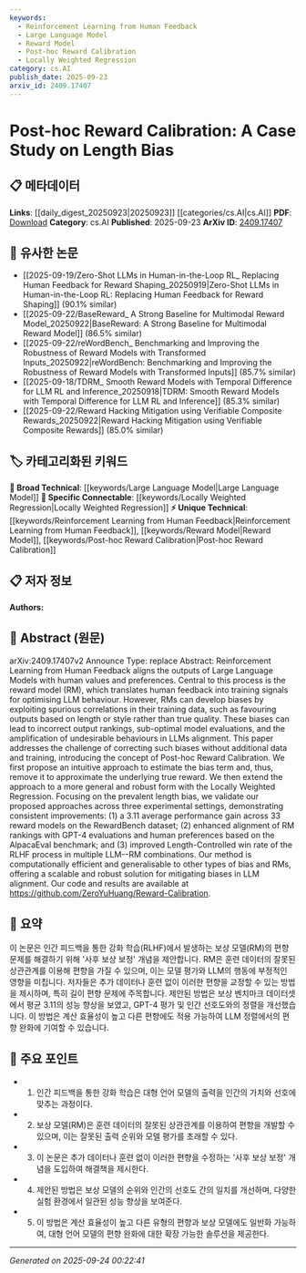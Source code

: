 ```yaml
---
keywords:
  - Reinforcement Learning from Human Feedback
  - Large Language Model
  - Reward Model
  - Post-hoc Reward Calibration
  - Locally Weighted Regression
category: cs.AI
publish_date: 2025-09-23
arxiv_id: 2409.17407
---
```


<!-- KEYWORD_LINKING_METADATA:
{
  "processed_timestamp": "2025-09-24T00:22:41.010101",
  "vocabulary_version": "1.0",
  "selected_keywords": [
    "Reinforcement Learning from Human Feedback",
    "Large Language Model",
    "Reward Model",
    "Post-hoc Reward Calibration",
    "Locally Weighted Regression"
  ],
  "rejected_keywords": [],
  "similarity_scores": {
    "Reinforcement Learning from Human Feedback": 0.78,
    "Large Language Model": 0.85,
    "Reward Model": 0.77,
    "Post-hoc Reward Calibration": 0.82,
    "Locally Weighted Regression": 0.79
  },
  "extraction_method": "AI_prompt_based",
  "budget_applied": true,
  "candidates_json": {
    "candidates": [
      {
        "surface": "Reinforcement Learning from Human Feedback",
        "canonical": "Reinforcement Learning from Human Feedback",
        "aliases": [
          "RLHF"
        ],
        "category": "unique_technical",
        "rationale": "This concept is central to the paper's focus on aligning LLMs with human values, offering a unique perspective on bias correction.",
        "novelty_score": 0.75,
        "connectivity_score": 0.65,
        "specificity_score": 0.85,
        "link_intent_score": 0.78
      },
      {
        "surface": "Large Language Models",
        "canonical": "Large Language Model",
        "aliases": [
          "LLM",
          "LLMs"
        ],
        "category": "broad_technical",
        "rationale": "LLMs are fundamental to the paper's discussion on bias and reward calibration, providing a broad technical context.",
        "novelty_score": 0.4,
        "connectivity_score": 0.9,
        "specificity_score": 0.6,
        "link_intent_score": 0.85
      },
      {
        "surface": "Reward Model",
        "canonical": "Reward Model",
        "aliases": [
          "RM"
        ],
        "category": "unique_technical",
        "rationale": "The reward model is a key component in translating human feedback, crucial for understanding the paper's methodology.",
        "novelty_score": 0.65,
        "connectivity_score": 0.7,
        "specificity_score": 0.8,
        "link_intent_score": 0.77
      },
      {
        "surface": "Post-hoc Reward Calibration",
        "canonical": "Post-hoc Reward Calibration",
        "aliases": [],
        "category": "unique_technical",
        "rationale": "This new concept introduced in the paper is essential for addressing biases in reward models.",
        "novelty_score": 0.85,
        "connectivity_score": 0.6,
        "specificity_score": 0.9,
        "link_intent_score": 0.82
      },
      {
        "surface": "Locally Weighted Regression",
        "canonical": "Locally Weighted Regression",
        "aliases": [
          "LWR"
        ],
        "category": "specific_connectable",
        "rationale": "This technique is used to extend the bias correction approach, linking to broader statistical methods.",
        "novelty_score": 0.55,
        "connectivity_score": 0.75,
        "specificity_score": 0.7,
        "link_intent_score": 0.79
      }
    ],
    "ban_list_suggestions": [
      "bias",
      "calibration",
      "alignment"
    ]
  },
  "decisions": [
    {
      "candidate_surface": "Reinforcement Learning from Human Feedback",
      "resolved_canonical": "Reinforcement Learning from Human Feedback",
      "decision": "linked",
      "scores": {
        "novelty": 0.75,
        "connectivity": 0.65,
        "specificity": 0.85,
        "link_intent": 0.78
      }
    },
    {
      "candidate_surface": "Large Language Models",
      "resolved_canonical": "Large Language Model",
      "decision": "linked",
      "scores": {
        "novelty": 0.4,
        "connectivity": 0.9,
        "specificity": 0.6,
        "link_intent": 0.85
      }
    },
    {
      "candidate_surface": "Reward Model",
      "resolved_canonical": "Reward Model",
      "decision": "linked",
      "scores": {
        "novelty": 0.65,
        "connectivity": 0.7,
        "specificity": 0.8,
        "link_intent": 0.77
      }
    },
    {
      "candidate_surface": "Post-hoc Reward Calibration",
      "resolved_canonical": "Post-hoc Reward Calibration",
      "decision": "linked",
      "scores": {
        "novelty": 0.85,
        "connectivity": 0.6,
        "specificity": 0.9,
        "link_intent": 0.82
      }
    },
    {
      "candidate_surface": "Locally Weighted Regression",
      "resolved_canonical": "Locally Weighted Regression",
      "decision": "linked",
      "scores": {
        "novelty": 0.55,
        "connectivity": 0.75,
        "specificity": 0.7,
        "link_intent": 0.79
      }
    }
  ]
}
-->

# Post-hoc Reward Calibration: A Case Study on Length Bias

## 📋 메타데이터

**Links**: [[daily_digest_20250923|20250923]] [[categories/cs.AI|cs.AI]]
**PDF**: [Download](https://arxiv.org/pdf/2409.17407.pdf)
**Category**: cs.AI
**Published**: 2025-09-23
**ArXiv ID**: [2409.17407](https://arxiv.org/abs/2409.17407)

## 🔗 유사한 논문
- [[2025-09-19/Zero-Shot LLMs in Human-in-the-Loop RL_ Replacing Human Feedback for Reward Shaping_20250919|Zero-Shot LLMs in Human-in-the-Loop RL: Replacing Human Feedback for Reward Shaping]] (90.1% similar)
- [[2025-09-22/BaseReward_ A Strong Baseline for Multimodal Reward Model_20250922|BaseReward: A Strong Baseline for Multimodal Reward Model]] (86.5% similar)
- [[2025-09-22/reWordBench_ Benchmarking and Improving the Robustness of Reward Models with Transformed Inputs_20250922|reWordBench: Benchmarking and Improving the Robustness of Reward Models with Transformed Inputs]] (85.7% similar)
- [[2025-09-18/TDRM_ Smooth Reward Models with Temporal Difference for LLM RL and Inference_20250918|TDRM: Smooth Reward Models with Temporal Difference for LLM RL and Inference]] (85.3% similar)
- [[2025-09-22/Reward Hacking Mitigation using Verifiable Composite Rewards_20250922|Reward Hacking Mitigation using Verifiable Composite Rewards]] (85.0% similar)

## 🏷️ 카테고리화된 키워드
**🧠 Broad Technical**: [[keywords/Large Language Model|Large Language Model]]
**🔗 Specific Connectable**: [[keywords/Locally Weighted Regression|Locally Weighted Regression]]
**⚡ Unique Technical**: [[keywords/Reinforcement Learning from Human Feedback|Reinforcement Learning from Human Feedback]], [[keywords/Reward Model|Reward Model]], [[keywords/Post-hoc Reward Calibration|Post-hoc Reward Calibration]]

## 📋 저자 정보

**Authors:** 

## 📄 Abstract (원문)

arXiv:2409.17407v2 Announce Type: replace 
Abstract: Reinforcement Learning from Human Feedback aligns the outputs of Large Language Models with human values and preferences. Central to this process is the reward model (RM), which translates human feedback into training signals for optimising LLM behaviour. However, RMs can develop biases by exploiting spurious correlations in their training data, such as favouring outputs based on length or style rather than true quality. These biases can lead to incorrect output rankings, sub-optimal model evaluations, and the amplification of undesirable behaviours in LLMs alignment. This paper addresses the challenge of correcting such biases without additional data and training, introducing the concept of Post-hoc Reward Calibration. We first propose an intuitive approach to estimate the bias term and, thus, remove it to approximate the underlying true reward. We then extend the approach to a more general and robust form with the Locally Weighted Regression. Focusing on the prevalent length bias, we validate our proposed approaches across three experimental settings, demonstrating consistent improvements: (1) a 3.11 average performance gain across 33 reward models on the RewardBench dataset; (2) enhanced alignment of RM rankings with GPT-4 evaluations and human preferences based on the AlpacaEval benchmark; and (3) improved Length-Controlled win rate of the RLHF process in multiple LLM--RM combinations. Our method is computationally efficient and generalisable to other types of bias and RMs, offering a scalable and robust solution for mitigating biases in LLM alignment. Our code and results are available at https://github.com/ZeroYuHuang/Reward-Calibration.

## 📝 요약

이 논문은 인간 피드백을 통한 강화 학습(RLHF)에서 발생하는 보상 모델(RM)의 편향 문제를 해결하기 위해 '사후 보상 보정' 개념을 제안합니다. RM은 훈련 데이터의 잘못된 상관관계를 이용해 편향을 가질 수 있으며, 이는 모델 평가와 LLM의 행동에 부정적인 영향을 미칩니다. 저자들은 추가 데이터나 훈련 없이 이러한 편향을 교정할 수 있는 방법을 제시하며, 특히 길이 편향 문제에 주목합니다. 제안된 방법은 보상 벤치마크 데이터셋에서 평균 3.11의 성능 향상을 보였고, GPT-4 평가 및 인간 선호도와의 정렬을 개선했습니다. 이 방법은 계산 효율성이 높고 다른 편향에도 적용 가능하여 LLM 정렬에서의 편향 완화에 기여할 수 있습니다.

## 🎯 주요 포인트

- 1. 인간 피드백을 통한 강화 학습은 대형 언어 모델의 출력을 인간의 가치와 선호에 맞추는 과정이다.
- 2. 보상 모델(RM)은 훈련 데이터의 잘못된 상관관계를 이용하여 편향을 개발할 수 있으며, 이는 잘못된 출력 순위와 모델 평가를 초래할 수 있다.
- 3. 이 논문은 추가 데이터나 훈련 없이 이러한 편향을 수정하는 '사후 보상 보정' 개념을 도입하여 해결책을 제시한다.
- 4. 제안된 방법은 보상 모델의 순위와 인간의 선호도 간의 일치를 개선하며, 다양한 실험 환경에서 일관된 성능 향상을 보여준다.
- 5. 이 방법은 계산 효율성이 높고 다른 유형의 편향과 보상 모델에도 일반화 가능하여, 대형 언어 모델의 편향 완화에 대한 확장 가능한 솔루션을 제공한다.


---

*Generated on 2025-09-24 00:22:41*